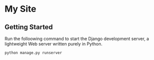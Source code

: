 # My Site

## Getting Started

Run the folloowing command to start the Django development server, a lightweight Web server written purely in Python.

`python manage.py runserver`

